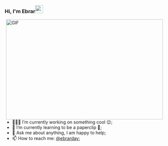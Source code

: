 ### Hi, I'm Ebrar<img src="https://media.giphy.com/media/hvRJCLFzcasrR4ia7z/giphy.gif" width="25px">
  <img align="right" alt="GIF" src="https://github.com/abhisheknaiidu/abhisheknaiidu/blob/master/code.gif?raw=true" width="500" height="320" />
  
- 👨🏽‍💻 I’m currently working on something cool :wink:;
- 🌱 I’m currently learning to be a paperclip 🧐; 
- 💬 Ask me about anything, I am happy to help;
- 📫 How to reach me: [@ebrarday](https://www.linkedin.com/in/ebrarday/);
